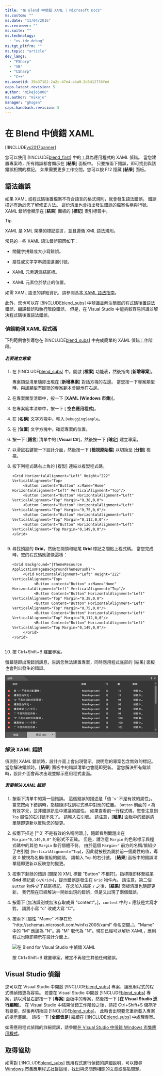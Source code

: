 ```yaml
---
title: "在 Blend 中偵錯 XAML | Microsoft Docs"
ms.custom: ""
ms.date: "11/04/2016"
ms.reviewer: ""
ms.suite: ""
ms.technology: 
  - "vs-ide-debug"
ms.tgt_pltfrm: ""
ms.topic: "article"
dev_langs: 
  - "FSharp"
  - "VB"
  - "CSharp"
  - "C++"
ms.assetid: 29a37182-2a2c-47e4-a4a9-2d5412738fed
caps.latest.revision: 5
author: "mikejo5000"
ms.author: "mikejo"
manager: "ghogen"
caps.handback.revision: 5
---
```

# 在 Blend 中偵錯 XAML
[!INCLUDE[vs2017banner](../code-quality/includes/vs2017banner.md)]

您可以使用 [!INCLUDE[blend_first](../debugger/includes/blend_first_md.md)] 中的工具為應用程式的 XAML 偵錯。  當您建置專案時，所有錯誤都會顯示在 \[**結果**\] 面板中。  只要按兩下錯誤，即可找到與該錯誤相關的標記。  如果需要更多工作空間，您可以按 F12 隱藏 \[**結果**\] 面板。  
  
## 語法錯誤  
 如果 XAML 或程式碼後置檔案不符合語言的格式規則，就會發生語法錯誤。  錯誤描述有助於您了解修正方法。  這份清單也會指出發生錯誤的檔案名稱與行號。  XAML 錯誤會顯示在 \[**結果**\] 面板的 \[**標記**\] 索引標籤中。  
  
> [!TIP]
>  XAML 是 XML 架構的標記語言，並且遵循 XML 語法規則。  
  
 常見的一些 XAML 語法錯誤原因如下：  
  
-   關鍵字拼錯或大小寫錯誤。  
  
-   屬性或文字字串周圍遺漏引號。  
  
-   XAML 元素遺漏結尾標。  
  
-   XAML 元素位於禁止的位置。  
  
 如需 XAML 語法的詳細資訊，請參閱[基本 XAML 語法指南](http://go.microsoft.com/fwlink/?LinkId=329942)。  
  
 此外，您也可以在 [!INCLUDE[blend_subs](../debugger/includes/blend_subs_md.md)] 中辨識並解決簡單的程式碼後置語法錯誤、編譯錯誤和執行階段錯誤。  但是，在 Visual Studio 中能夠較容易辨識並解決程式碼後置語法錯誤。  
  
### 偵錯範例 XAML 程式碼  
 下列範例會引導您在 [!INCLUDE[blend_subs](../debugger/includes/blend_subs_md.md)] 中完成簡單的 XAML 偵錯工作階段。  
  
##### 若要建立專案  
  
1.  在 [!INCLUDE[blend_subs](../debugger/includes/blend_subs_md.md)] 中，開啟 \[**檔案**\] 功能表，然後指向 \[**新增專案**\]。  
  
     專案類型清單隨即出現在 \[**新增專案**\] 對話方塊的左邊。  當您按一下專案類型時，與該類型有關聯的專案範本會顯示在右邊。  
  
2.  在專案類型清單中，按一下 \[**XAML \(Windows 市集\)**\]。  
  
3.  在專案範本清單中，按一下 \[ **空白應用程式**\]。  
  
4.  在 \[**名稱**\] 文字方塊中，輸入 `DebuggingSample`。  
  
5.  在 \[**位置**\] 文字方塊中，確認專案的位置。  
  
6.  按一下 \[**語言**\] 清單中的 \[**Visual C\#**\]，然後按一下 \[**確定**\] 建立專案。  
  
7.  以滑鼠右鍵按一下設計介面，然後按一下 \[**檢視原始檔**\] 以切換至 \[**分割**\] 檢視。  
  
8.  按下列程式碼右上角的 \[複製\] 連結以複製程式碼。  
  
    ```  
    <Grid HorizontalAlignment="Left" Height="222" VerticalAlignment="Top>  
         <Button content="Button" x:Mame="Home" HorizontalAlignment="Left" VerticalAlignment="Top"/>  
         <Button Content="Button" HorizontalAlignment="Left" VerticalAlignment="Top" Margin="0,38,0,0">  
         <Button Content="Button" HorizontalAlignment="Left" VerticalAlignment="Top" Margin="0,75,0,0"/>  
         <Button Content="Button" HorizontalAlignment="Left" VerticalAlignment="Top" Margin="0,112,0,0"/>  
         <Button Content="Button" HorizontalAlignment="Left" VerticalAlignment="Top Margin="0,149,0,0"/>  
    </Grid>  
  
    ```  
  
9. 尋找預設的 **Grid**，然後在開頭和結尾 **Grid** 標記之間貼上程式碼。  當您完成時，您的程式碼應該像這樣：  
  
    ```  
    <Grid Background="{ThemeResource ApplicationPageBackgroundThemeBrush}">  
         <Grid HorizontalAlignment="Left" Height="222" VerticalAlignment="Top>  
              <Button content="Button" x:Mame="Home" HorizontalAlignment="Left" VerticalAlignment="Top"/>  
              <Button Content="Button" HorizontalAlignment="Left" VerticalAlignment="Top" Margin="0,38,0,0">  
              <Button Content="Button" HorizontalAlignment="Left" VerticalAlignment="Top" Margin="0,75,0,0"/>  
              <Button Content="Button" HorizontalAlignment="Left" VerticalAlignment="Top" Margin="0,112,0,0"/>  
              <Button Content="Button" HorizontalAlignment="Left" VerticalAlignment="Top Margin="0,149,0,0"/>  
         </Grid>  
    </Grid>  
  
    ```  
  
10. 按 Ctrl\+Shift\+B 建置專案。  
  
 螢幕隨即出現錯誤訊息，告訴您無法建置專案，同時應用程式底部的 \[結果\] 面板也會列出發生的錯誤。  
  
 ![在 Blend for Visual Studio 中偵錯 XAML](../debugger/media/blend_debugxaml_xaml.png "blend\_debugXAML\_XAML")  
  
### 解決 XAML 錯誤  
 偵測到 XAML 錯誤時，設計介面上會出現警示，說明您的專案包含無效的標記。  當您解決錯誤時，\[**結果**\] 面板中的錯誤清單也會隨即更新。  當您解決所有錯誤時，設計介面會再次出現並顯示應用程式畫面。  
  
##### 若要解決 XAML 錯誤  
  
1.  按兩下清單中的第一個錯誤。  這個錯誤的描述是「值 '\<' 不是有效的屬性」。當您按兩下錯誤時，指標隨即找到程式碼中對應的位置。  `Button` 前面的 `<` 為有效字元，並非錯誤訊息中建議的屬性。  如果查看前一行程式碼，您會注意到 `Top` 屬性的右引號不見了。  請輸入右引號。  請注意，\[**結果**\] 面板中的錯誤清單隨即更新以反映您的變更。  
  
2.  按兩下描述 \["'0' 不是有效的名稱開頭。\]，隨即看到問題出在 `Margin="0,149,0,0"` 的形式不正確。  但是，請注意 `Margin` 的色彩標示與程式碼中的其他 `Margin` 執行個體不符。  由於這個 `Margin="` 前方的名稱\/值組少了右引號 \(`VerticalAlignment="Top`\)，因此就被視為屬於前一個屬性的值，導致 0 被視為名稱\/值組的開頭。  請輸入 `Top` 的右引號。  \[**結果**\] 面板中的錯誤清單隨即更新以反映您的變更。  
  
3.  按兩下剩餘的錯誤 \[關閉的 XML 標籤 "Button" 不相符\]。指標隨即移至結尾 **Grid** 標記處 \(`</Grid>`\)，提示錯誤是發生在 `Grid` 物件內。  請注意，第二個 `Button` 物件少了結尾標記。  在您加入結尾 `/` 之後，\[**結果**\] 面板清單也隨即更新。  我們現在已經解決一開始出現的錯誤，但是又出現了兩個錯誤。  
  
4.  按兩下 \[無法識別或無法存取成員 "content"。\]，`content` 中的 `c` 應該是大寫才對。  請將小寫 "c" 改成大寫 "C"。  
  
5.  按兩下 \[屬性 "Mame" 不存在於 "http:\/\/schemas.microsoft.com\/winfx\/2006\/xaml" 命名空間。\]，"Mame" 中的 "M" 應該為 "N"。將 "M" 取代為 "N"。現在已經可以解析 XAML，應用程式也隨即顯示在設計介面上。  
  
     ![在 Blend for Visual Studio 中偵錯 XAML](~/docs/debugger/media/blend_debugartboard_xaml.png "blend\_debugArtboard\_XAML")  
  
     按 Ctrl\+Shift\+B 建置專案，確定不再發生其他任何錯誤。  
  
## Visual Studio 偵錯  
 您可以在 Visual Studio 中開啟 [!INCLUDE[blend_subs](../debugger/includes/blend_subs_md.md)] 專案，讓應用程式的程式碼偵錯更為容易。  若要在 Visual Studio 中開啟 [!INCLUDE[blend_subs](../debugger/includes/blend_subs_md.md)] 專案，請以滑鼠右鍵按一下 \[**專案**\] 面板中的專案，然後按一下 \[**在 Visual Studio 進行編輯**\]。  在 Visual Studio 中結束偵錯工作階段之後，請按 Ctrl\+Shift\+S 儲存所有變更，然後再切換回 [!INCLUDE[blend_subs](../debugger/includes/blend_subs_md.md)]。  此時會出現要您重新載入專案的提示畫面。  請按一下 \[**全部皆是**\] 繼續在 [!INCLUDE[blend_subs](../debugger/includes/blend_subs_md.md)] 中處理專案。  
  
 如需應用程式偵錯的詳細資訊，請參閱[在 Visual Studio 中偵錯 Windows 市集應用程式](http://go.microsoft.com/fwlink/?LinkId=329944)。  
  
## 取得協助  
 如需對 [!INCLUDE[blend_subs](../debugger/includes/blend_subs_md.md)] 應用程式進行偵錯的詳細說明，可以搜尋 [Windows 市集應用程式社群論壇](http://go.microsoft.com/fwlink/?LinkId=280308)，找出與您問題相關的文章或張貼問題。